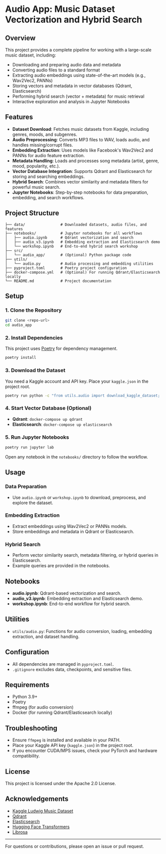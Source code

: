 # Audio App: Music Dataset Vectorization and Hybrid Search

## Overview

This project provides a complete pipeline for working with a large-scale music dataset, including:
- Downloading and preparing audio data and metadata
- Converting audio files to a standard format
- Extracting audio embeddings using state-of-the-art models (e.g., Wav2Vec2, PANNs)
- Storing vectors and metadata in vector databases (Qdrant, Elasticsearch)
- Performing hybrid search (vector + metadata) for music retrieval
- Interactive exploration and analysis in Jupyter Notebooks

## Features
- **Dataset Download**: Fetches music datasets from Kaggle, including genres, moods, and subgenres.
- **Audio Preprocessing**: Converts MP3 files to WAV, loads audio, and handles missing/corrupt files.
- **Embedding Extraction**: Uses models like Facebook's Wav2Vec2 and PANNs for audio feature extraction.
- **Metadata Handling**: Loads and processes song metadata (artist, genre, mood, popularity, etc.).
- **Vector Database Integration**: Supports Qdrant and Elasticsearch for storing and searching embeddings.
- **Hybrid Search**: Combines vector similarity and metadata filters for powerful music search.
- **Jupyter Notebooks**: Step-by-step notebooks for data preparation, embedding, and search workflows.

## Project Structure

```
├── data/                # Downloaded datasets, audio files, and features
├── notebooks/           # Jupyter notebooks for all workflows
│   ├── audio.ipynb      # Qdrant vectorization and search
│   ├── audio_v3.ipynb   # Embedding extraction and Elasticsearch demo
│   └── workshop.ipynb   # End-to-end hybrid search workshop
├── src/
│   └── audio_app/       # (Optional) Python package code
├── utils/
│   └── audio.py         # Audio processing and embedding utilities
├── pyproject.toml       # Poetry project configuration
├── docker-compose.yml   # (Optional) For running Qdrant/Elasticsearch locally
└── README.md            # Project documentation
```

## Setup

### 1. Clone the Repository
```sh
git clone <repo-url>
cd audio_app
```

### 2. Install Dependencies
This project uses [Poetry](https://python-poetry.org/) for dependency management.

```sh
poetry install
```

### 3. Download the Dataset
You need a Kaggle account and API key. Place your `kaggle.json` in the project root.

```sh
poetry run python -c "from utils.audio import download_kaggle_dataset; download_kaggle_dataset('jorgeruizdev/ludwig-music-dataset-moods-and-subgenres')"
```

### 4. Start Vector Database (Optional)
- **Qdrant**: `docker-compose up qdrant`
- **Elasticsearch**: `docker-compose up elasticsearch`

### 5. Run Jupyter Notebooks
```sh
poetry run jupyter lab
```
Open any notebook in the `notebooks/` directory to follow the workflow.

## Usage

### Data Preparation
- Use `audio.ipynb` or `workshop.ipynb` to download, preprocess, and explore the dataset.

### Embedding Extraction
- Extract embeddings using Wav2Vec2 or PANNs models.
- Store embeddings and metadata in Qdrant or Elasticsearch.

### Hybrid Search
- Perform vector similarity search, metadata filtering, or hybrid queries in Elasticsearch.
- Example queries are provided in the notebooks.

## Notebooks
- **audio.ipynb**: Qdrant-based vectorization and search.
- **audio_v3.ipynb**: Embedding extraction and Elasticsearch demo.
- **workshop.ipynb**: End-to-end workflow for hybrid search.

## Utilities
- `utils/audio.py`: Functions for audio conversion, loading, embedding extraction, and dataset handling.

## Configuration
- All dependencies are managed in `pyproject.toml`.
- `.gitignore` excludes data, checkpoints, and sensitive files.

## Requirements
- Python 3.9+
- Poetry
- ffmpeg (for audio conversion)
- Docker (for running Qdrant/Elasticsearch locally)

## Troubleshooting
- Ensure `ffmpeg` is installed and available in your PATH.
- Place your Kaggle API key (`kaggle.json`) in the project root.
- If you encounter CUDA/MPS issues, check your PyTorch and hardware compatibility.

## License
This project is licensed under the Apache 2.0 License.

## Acknowledgements
- [Kaggle Ludwig Music Dataset](https://www.kaggle.com/datasets/jorgeruizdev/ludwig-music-dataset-moods-and-subgenres)
- [Qdrant](https://qdrant.tech/)
- [Elasticsearch](https://www.elastic.co/)
- [Hugging Face Transformers](https://huggingface.co/transformers/)
- [Librosa](https://librosa.org/)

---
For questions or contributions, please open an issue or pull request.

